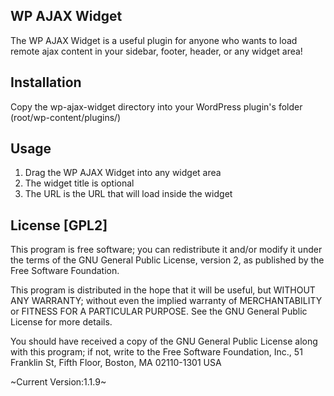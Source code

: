 ## WP AJAX Widget
The WP AJAX Widget is a useful plugin for anyone who wants to load remote ajax content in your sidebar, footer, header, or any widget area!

## Installation
Copy the wp-ajax-widget directory into your WordPress plugin's folder (root/wp-content/plugins/)

## Usage
1. Drag the WP AJAX Widget into any widget area
2. The widget title is optional
3. The URL is the URL that will load inside the widget

## License [GPL2]
This program is free software; you can redistribute it and/or modify it under the terms of the GNU General Public License, version 2, as published by the Free Software Foundation.

This program is distributed in the hope that it will be useful, but WITHOUT ANY WARRANTY; without even the implied warranty of MERCHANTABILITY or FITNESS FOR A PARTICULAR PURPOSE.  See the GNU General Public License for more details.

You should have received a copy of the GNU General Public License along with this program; if not, write to the Free Software Foundation, Inc., 51 Franklin St, Fifth Floor, Boston, MA  02110-1301  USA


~Current Version:1.1.9~